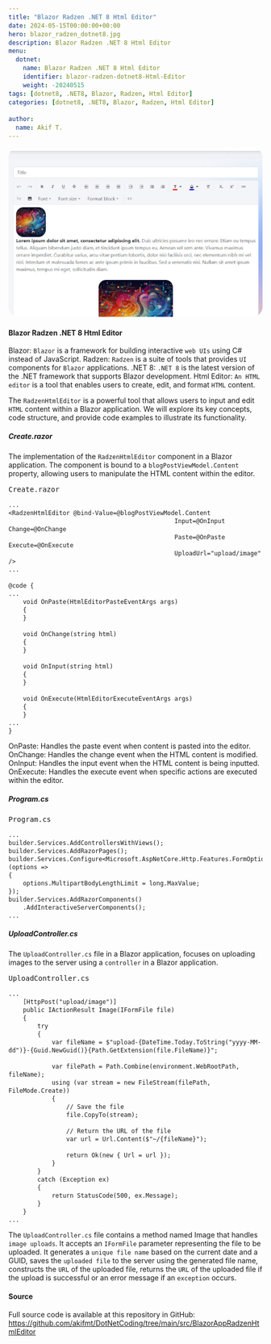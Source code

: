 ```yaml
---
title: "Blazor Radzen .NET 8 Html Editor"
date: 2024-05-15T00:00:00+00:00
hero: blazor_radzen_dotnet8.jpg
description: Blazor Radzen .NET 8 Html Editor
menu:
  dotnet:
    name: Blazor Radzen .NET 8 Html Editor
    identifier: blazor-radzen-dotnet8-Html-Editor
    weight: -20240515
tags: [dotnet8, .NET8, Blazor, Radzen, Html Editor]
categories: [dotnet8, .NET8, Blazor, Radzen, Html Editor]

author:
  name: Akif T.
---
```


<p class="d-flex justify-content-center">
<img src="blazor_radzen_dotnet8_htmleditor.jpg" alt="blazor_radzen_dotnet8_htmleditor" title="blazor_radzen_dotnet8_htmleditor" style="border-radius: 20px;"><br>
<p>

#### **Blazor Radzen .NET 8 Html Editor**

Blazor: ```Blazor``` is a framework for building interactive ```web UIs``` using C# instead of JavaScript.
Radzen: ```Radzen``` is a suite of tools that provides ```UI``` components for ```Blazor``` applications.
.NET 8: ```.NET 8``` is the latest version of the .NET framework that supports Blazor development.
Html Editor: ```An HTML editor``` is a tool that enables users to create, edit, and format ```HTML``` content.

The ```RadzenHtmlEditor``` is a powerful tool that allows users to input and edit ```HTML``` content within a Blazor application. We will explore its key concepts, code structure, and provide code examples to illustrate its functionality.


##### **Create.razor**

The implementation of the ```RadzenHtmlEditor``` component in a Blazor application. The component is bound to a ```blogPostViewModel.Content``` property, allowing users to manipulate the HTML content within the editor.

<kbd>Create.razor</kbd>
```
...
<RadzenHtmlEditor @bind-Value=@blogPostViewModel.Content
                                              Input=@OnInput Change=@OnChange
                                              Paste=@OnPaste Execute=@OnExecute
                                              UploadUrl="upload/image" />
...

@code {
...
    void OnPaste(HtmlEditorPasteEventArgs args)
    {
    }

    void OnChange(string html)
    {
    }

    void OnInput(string html)
    {
    }

    void OnExecute(HtmlEditorExecuteEventArgs args)
    {
    }
...
}
```

OnPaste: Handles the paste event when content is pasted into the editor.  
OnChange: Handles the change event when the HTML content is modified.  
OnInput: Handles the input event when the HTML content is being inputted.  
OnExecute: Handles the execute event when specific actions are executed within the editor.  


##### **Program.cs**

<kbd>Program.cs</kbd>
```
...
builder.Services.AddControllersWithViews();
builder.Services.AddRazorPages();
builder.Services.Configure<Microsoft.AspNetCore.Http.Features.FormOptions>(options =>
{
	options.MultipartBodyLengthLimit = long.MaxValue;
});
builder.Services.AddRazorComponents()
	.AddInteractiveServerComponents();
...
```


##### **UploadController.cs**

The ```UploadController.cs``` file in a Blazor application, focuses on uploading images to the server using a ```controller``` in a Blazor application.

<kbd>UploadController.cs</kbd>
```
...
    [HttpPost("upload/image")]
    public IActionResult Image(IFormFile file)
    {
        try
        {
            var fileName = $"upload-{DateTime.Today.ToString("yyyy-MM-dd")}-{Guid.NewGuid()}{Path.GetExtension(file.FileName)}";

            var filePath = Path.Combine(environment.WebRootPath, fileName);
            using (var stream = new FileStream(filePath, FileMode.Create))
            {
                // Save the file
                file.CopyTo(stream);

                // Return the URL of the file
                var url = Url.Content($"~/{fileName}");

                return Ok(new { Url = url });
            }
        }
        catch (Exception ex)
        {
            return StatusCode(500, ex.Message);
        }
    }
...
```

The ```UploadController.cs``` file contains a method named Image that handles ```image uploads```. It accepts an ```IFormFile``` parameter representing the file to be uploaded. It generates a ```unique file name``` based on the current date and a GUID, saves the ```uploaded file``` to the server using the generated file name, constructs the ```URL``` of the uploaded file, returns the ```URL``` of the uploaded file if the upload is successful or an error message if an ```exception``` occurs.  


#### **Source**
Full source code is available at this repository in GitHub:  
https://github.com/akifmt/DotNetCoding/tree/main/src/BlazorAppRadzenHtmlEditor
